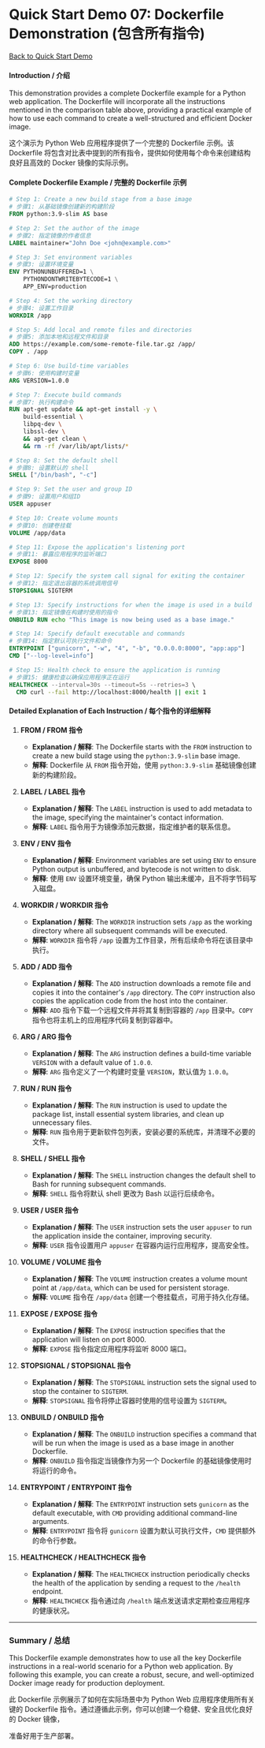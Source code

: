 # Quick Start Demo 07: Dockerfile Demonstration (包含所有指令)

[Back to Quick Start Demo](https://github.com/uwspstar/20-Day-Challenge-List/blob/main/Docker/Quick%20Start%20Demo.md)

#### Introduction / 介绍

This demonstration provides a complete Dockerfile example for a Python web application. The Dockerfile will incorporate all the instructions mentioned in the comparison table above, providing a practical example of how to use each command to create a well-structured and efficient Docker image.

这个演示为 Python Web 应用程序提供了一个完整的 Dockerfile 示例。该 Dockerfile 将包含对比表中提到的所有指令，提供如何使用每个命令来创建结构良好且高效的 Docker 镜像的实际示例。

#### Complete Dockerfile Example / 完整的 Dockerfile 示例

```Dockerfile
# Step 1: Create a new build stage from a base image
# 步骤1: 从基础镜像创建新的构建阶段
FROM python:3.9-slim AS base

# Step 2: Set the author of the image
# 步骤2: 指定镜像的作者信息
LABEL maintainer="John Doe <john@example.com>"

# Step 3: Set environment variables
# 步骤3: 设置环境变量
ENV PYTHONUNBUFFERED=1 \
    PYTHONDONTWRITEBYTECODE=1 \
    APP_ENV=production

# Step 4: Set the working directory
# 步骤4: 设置工作目录
WORKDIR /app

# Step 5: Add local and remote files and directories
# 步骤5: 添加本地和远程文件和目录
ADD https://example.com/some-remote-file.tar.gz /app/
COPY . /app

# Step 6: Use build-time variables
# 步骤6: 使用构建时变量
ARG VERSION=1.0.0

# Step 7: Execute build commands
# 步骤7: 执行构建命令
RUN apt-get update && apt-get install -y \
    build-essential \
    libpq-dev \
    libssl-dev \
    && apt-get clean \
    && rm -rf /var/lib/apt/lists/*

# Step 8: Set the default shell
# 步骤8: 设置默认的 shell
SHELL ["/bin/bash", "-c"]

# Step 9: Set the user and group ID
# 步骤9: 设置用户和组ID
USER appuser

# Step 10: Create volume mounts
# 步骤10: 创建卷挂载
VOLUME /app/data

# Step 11: Expose the application's listening port
# 步骤11: 暴露应用程序的监听端口
EXPOSE 8000

# Step 12: Specify the system call signal for exiting the container
# 步骤12: 指定退出容器的系统调用信号
STOPSIGNAL SIGTERM

# Step 13: Specify instructions for when the image is used in a build
# 步骤13: 指定镜像在构建时使用的指令
ONBUILD RUN echo "This image is now being used as a base image."

# Step 14: Specify default executable and commands
# 步骤14: 指定默认可执行文件和命令
ENTRYPOINT ["gunicorn", "-w", "4", "-b", "0.0.0.0:8000", "app:app"]
CMD ["--log-level=info"]

# Step 15: Health check to ensure the application is running
# 步骤15: 健康检查以确保应用程序正在运行
HEALTHCHECK --interval=30s --timeout=5s --retries=3 \
  CMD curl --fail http://localhost:8000/health || exit 1
```

#### Detailed Explanation of Each Instruction / 每个指令的详细解释

1. **FROM / FROM 指令**
   - **Explanation / 解释**: The Dockerfile starts with the `FROM` instruction to create a new build stage using the `python:3.9-slim` base image.
   - **解释**: Dockerfile 从 `FROM` 指令开始，使用 `python:3.9-slim` 基础镜像创建新的构建阶段。

2. **LABEL / LABEL 指令**
   - **Explanation / 解释**: The `LABEL` instruction is used to add metadata to the image, specifying the maintainer's contact information.
   - **解释**: `LABEL` 指令用于为镜像添加元数据，指定维护者的联系信息。

3. **ENV / ENV 指令**
   - **Explanation / 解释**: Environment variables are set using `ENV` to ensure Python output is unbuffered, and bytecode is not written to disk.
   - **解释**: 使用 `ENV` 设置环境变量，确保 Python 输出未缓冲，且不将字节码写入磁盘。

4. **WORKDIR / WORKDIR 指令**
   - **Explanation / 解释**: The `WORKDIR` instruction sets `/app` as the working directory where all subsequent commands will be executed.
   - **解释**: `WORKDIR` 指令将 `/app` 设置为工作目录，所有后续命令将在该目录中执行。

5. **ADD / ADD 指令**
   - **Explanation / 解释**: The `ADD` instruction downloads a remote file and copies it into the container's `/app` directory. The `COPY` instruction also copies the application code from the host into the container.
   - **解释**: `ADD` 指令下载一个远程文件并将其复制到容器的 `/app` 目录中。`COPY` 指令也将主机上的应用程序代码复制到容器中。

6. **ARG / ARG 指令**
   - **Explanation / 解释**: The `ARG` instruction defines a build-time variable `VERSION` with a default value of `1.0.0`.
   - **解释**: `ARG` 指令定义了一个构建时变量 `VERSION`，默认值为 `1.0.0`。

7. **RUN / RUN 指令**
   - **Explanation / 解释**: The `RUN` instruction is used to update the package list, install essential system libraries, and clean up unnecessary files.
   - **解释**: `RUN` 指令用于更新软件包列表，安装必要的系统库，并清理不必要的文件。

8. **SHELL / SHELL 指令**
   - **Explanation / 解释**: The `SHELL` instruction changes the default shell to Bash for running subsequent commands.
   - **解释**: `SHELL` 指令将默认 shell 更改为 Bash 以运行后续命令。

9. **USER / USER 指令**
   - **Explanation / 解释**: The `USER` instruction sets the user `appuser` to run the application inside the container, improving security.
   - **解释**: `USER` 指令设置用户 `appuser` 在容器内运行应用程序，提高安全性。

10. **VOLUME / VOLUME 指令**
    - **Explanation / 解释**: The `VOLUME` instruction creates a volume mount point at `/app/data`, which can be used for persistent storage.
    - **解释**: `VOLUME` 指令在 `/app/data` 创建一个卷挂载点，可用于持久化存储。

11. **EXPOSE / EXPOSE 指令**
    - **Explanation / 解释**: The `EXPOSE` instruction specifies that the application will listen on port 8000.
    - **解释**: `EXPOSE` 指令指定应用程序将监听 8000 端口。

12. **STOPSIGNAL / STOPSIGNAL 指令**
    - **Explanation / 解释**: The `STOPSIGNAL` instruction sets the signal used to stop the container to `SIGTERM`.
    - **解释**: `STOPSIGNAL` 指令将停止容器时使用的信号设置为 `SIGTERM`。

13. **ONBUILD / ONBUILD 指令**
    - **Explanation / 解释**: The `ONBUILD` instruction specifies a command that will be run when the image is used as a base image in another Dockerfile.
    - **解释**: `ONBUILD` 指令指定当镜像作为另一个 Dockerfile 的基础镜像使用时将运行的命令。

14. **ENTRYPOINT / ENTRYPOINT 指令**
    - **Explanation / 解释**: The `ENTRYPOINT` instruction sets `gunicorn` as the default executable, with `CMD` providing additional command-line arguments.
    - **解释**: `ENTRYPOINT` 指令将 `gunicorn` 设置为默认可执行文件，`CMD` 提供额外的命令行参数。

15. **HEALTHCHECK / HEALTHCHECK 指令**
    - **Explanation / 解释**: The `HEALTHCHECK` instruction periodically checks the health of the application by sending a request to the `/health` endpoint.
    - **解释**: `HEALTHCHECK` 指令通过向 `/health` 端点发送请求定期检查应用程序的健康状况。

---

### Summary / 总结

This Dockerfile example demonstrates how to use all the key Dockerfile instructions in a real-world scenario for a Python web application. By following this example, you can create a robust, secure, and well-optimized Docker image ready for production deployment.

此 Dockerfile 示例展示了如何在实际场景中为 Python Web 应用程序使用所有关键的 Dockerfile 指令。通过遵循此示例，你可以创建一个稳健、安全且优化良好的 Docker 镜像，

准备好用于生产部署。
